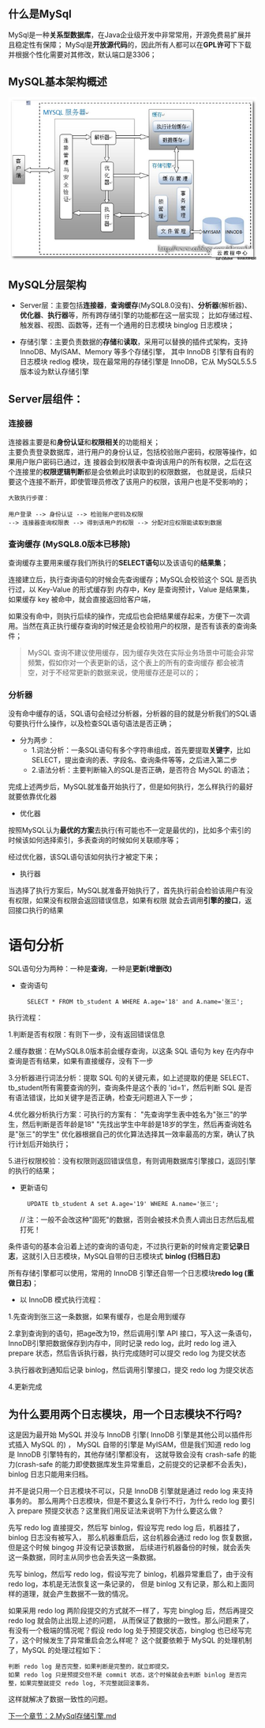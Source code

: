 ## 什么是MySql

MySql是一种**关系型数据库**，在Java企业级开发中非常常用，开源免费易扩展并且稳定性有保障；
MySql是**开放源代码**的，因此所有人都可以在**GPL许可**下下载并根据个性化需要对其修改，默认端口是3306；

## MySQL基本架构概述

![](工作组件.jpg)
	
## MySQL分层架构

- Server层：主要包括**连接器**，**查询缓存**(MySQL8.0没有)、**分析器**(解析器)、**优化器**、**执行器**等，所有跨存储引擎的功能都在这一层实现；
  比如存储过程、触发器、视图、函数等，还有一个通用的日志模块 binglog 日志模块；
	
- 存储引擎：主要负责数据的**存储**和**读取**，采用可以替换的插件式架构，支持
  InnoDB、MyISAM、Memory 等多个存储引擎，	其中 InnoDB 引擎有自有的日志模块 redlog
  模块，现在最常用的存储引擎是 InnoDB，它从 MySQL5.5.5 版本设为默认存储引擎
	
## Server层组件：

### 连接器
		
连接器主要是和**身份认证**和**权限相关**的功能相关；
<br>主要负责登录数据库，进行用户的身份认证，包括校验账户密码，权限等操作，如果用户账户密码已通过，连
接器会到权限表中查询该用户的所有权限，之后在这个连接里的**权限逻辑判断**都是会依赖此时读取到的权限数据，
也就是说，后续只要这个连接不断开，即使管理员修改了该用户的权限，该用户也是不受影响的；
		
	大致执行步骤：
				
	用户登录 --> 身份认证 --> 检验账户密码及权限 
	--> 连接器查询权限表 --> 得到该用户的权限 --> 分配对应权限能读取到数据 	
				
### 查询缓存 (MySQL8.0版本已移除)
				
查询缓存主要用来缓存我们所执行的**SELECT语句**以及该语句的**结果集**；
	
连接建立后，执行查询语句的时候会先查询缓存；MySQL会校验这个 SQL 是否执行过，以
Key-Value 的形式缓存到 内存中，Key 是查询预计，Value 是结果集，如果缓存 key
被命中，就会直接返回给客户端，
	
如果没有命中，则执行后续的操作，完成后也会把结果缓存起来，方便下一次调用。当然在真正执行缓存查询的时候还是会校验用户的权限，是否有该表的查询条件；
				
>MySQL 查询不建议使用缓存，因为缓存失效在实际业务场景中可能会非常频繁，假如你对一个表更新的话，这个表上的所有的查询缓存
都会被清空，对于不经常更新的数据来说，使用缓存还是可以的；
				
### 分析器

没有命中缓存的话，SQL语句会经过分析器，分析器的目的就是分析我们的SQL语句要执行什么操作，以及检查SQL语句语法是否正确；
				
- 分为两步： 
  - 1.词法分析：一条SQL语句有多个字符串组成，首先要提取**关键字**，比如
    SELECT，提出查询的表、字段名、查询条件等等，之后进入第二步
  - 2.语法分析：主要判断输入的SQL是否正确，是否符合 MySQL 的语法；
  
完成上述两步后，MySQL就准备开始执行了，但是如何执行，怎么样执行的最好就要依靠优化器
			
		
- 优化器

按照MySQL认为**最优的方案**去执行(有可能也不一定是最优的)，比如多个索引的时候该如何选择索引，多表查询的时候如何关联顺序等；

经过优化器，该SQL语句该如何执行才被定下来；
			
- 执行器

当选择了执行方案后，MySQL就准备开始执行了，首先执行前会检验该用户有没有权限，如果没有权限会返回错误信息，如果有权限
就会去调用**引擎的接口**，返回接口执行的结果

# 语句分析
	
SQL语句分为两种：一种是**查询**，一种是**更新(增删改)**
	
- 查询语句

		SELECT * FROM tb_student A WHERE A.age='18' and A.name='张三';
		
执行流程： 

1.判断是否有权限：有则下一步，没有返回错误信息<br>

2.缓存数据：在MySQL8.0版本前会缓存查询，以这条 SQL 语句为 key
在内存中查询是否有结果，如果有直接缓存，没有下一步<br> 

3.分析器进行词法分析：提取 SQL 句的关键元素，如上述提取的便是
SELECT、tb_student所有需要查询的列，查询条件是这个表的	'id=1'，然后判断 SQL
是否有语法错误，比如关键字是否正确，检查无问题进入下一步；<br>

4.优化器分析执行方案：可执行的方案有：
"先查询学生表中姓名为"张三"的学生，然后判断是否年龄是18"
"先找出学生中年龄是18岁的学生，然后再查询姓名是"张三"的学生"
优化器根据自己的优化算法选择其一效率最高的方案，确认了执行计划后开始执行；<br>

5.进行权限校验：没有权限则返回错误信息，有则调用数据库引擎接口，返回引擎的执行的结果；
		
- 更新语句
		
        UPDATE tb_student A set A.age='19' WHERE A.name='张三'; 
    // 注：一般不会改这种"固死"的数据，否则会被技术负责人调出日志然后乱棍打死！
		
条件语句的基本会沿着上述的查询的语句走，不过执行更新的时候肯定要**记录日志**，这就引入日志模块，MySQL自带的日志模块式
**binlog (归档日志)** 

所有存储引擎都可以使用，常用的 InnoDB 引擎还自带一个日志模块**redo log 
(重做日志)**；
		
		
- 以 InnoDB 模式执行流程：

1.先查询到张三这一条数据，如果有缓存，也是会用到缓存 <br>

2.拿到查询到的语句，把age改为19，然后调用引擎 API 
接口，写入这一条语句，InnoDB引擎把数据保存到内存中，同时记录 redo log，此时 redo
log	进入 prepare 状态，然后告诉执行器，执行完成随时可以提交 redo log 为提交状态

3.执行器收到通知后记录 binlog，然后调用引擎接口，提交 redo log 为提交状态

4.更新完成
	
## 为什么要用两个日志模块，用一个日志模块不行吗?

这是因为最开始 MySQL 并没与 InnoDB 引擎( InnoDB 引擎是其他公司以插件形式插入 MySQL 的) ，
MySQL 自带的引擎是 MyISAM，但是我们知道 redo log 是 InnoDB 引擎特有的，其他存储引擎都没有，
这就导致会没有 crash-safe 的能力(crash-safe 的能力即使数据库发生异常重启，之前提交的记录都不会丢失)，binlog 日志只能用来归档。
  
 并不是说只用一个日志模块不可以，只是 InnoDB 引擎就是通过 redo log 来支持事务的。
那么用两个日志模块，但是不要这么复杂行不行，为什么 redo log 要引入 prepare 预提交状态？这里我们用反证法来说明下为什么要这么做？
  
先写 redo log 直接提交，然后写 binlog，假设写完 redo log 后，机器挂了，binlog 日志没有被写入，
那么机器重启后，这台机器会通过 redo log 恢复数据，但是这个时候 bingog 并没有记录该数据，
后续进行机器备份的时候，就会丢失这一条数据，同时主从同步也会丢失这一条数据。
    
先写 binlog，然后写 redo log，假设写完了 binlog，机器异常重启了，由于没有 redo log，本机是无法恢复这一条记录的，
但是 binlog 又有记录，那么和上面同样的道理，就会产生数据不一致的情况。
  
如果采用 redo log 两阶段提交的方式就不一样了，写完 binglog 后，然后再提交 redo log 就会防止出现上述的问题，
从而保证了数据的一致性。那么问题来了，有没有一个极端的情况呢？假设 redo log 处于预提交状态，binglog 也已经写完了，这个时候发生了异常重启会怎么样呢？ 
这个就要依赖于 MySQL 的处理机制了，MySQL 的处理过程如下：
  
    判断 redo log 是否完整，如果判断是完整的，就立即提交。
    如果 redo log 只是预提交但不是 commit 状态，这个时候就会去判断 binlog 是否完整，如果完整就提交 redo log, 不完整就回滚事务。
  
这样就解决了数据一致性的问题。
			
			
[下一个章节：2.MySql存储引擎.md](2.MySql存储引擎.md)		
